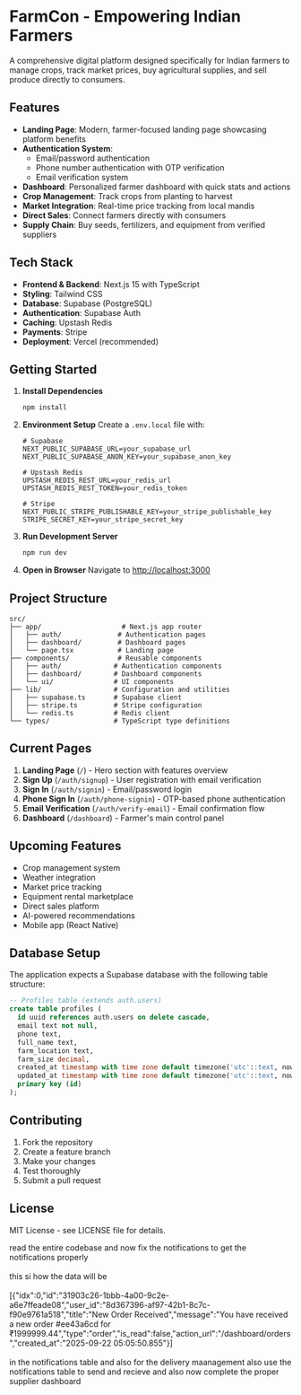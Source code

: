 # FarmCon - Empowering Indian Farmers

A comprehensive digital platform designed specifically for Indian farmers to manage crops, track market prices, buy agricultural supplies, and sell produce directly to consumers.

## Features

- **Landing Page**: Modern, farmer-focused landing page showcasing platform benefits
- **Authentication System**: 
  - Email/password authentication
  - Phone number authentication with OTP verification
  - Email verification system
- **Dashboard**: Personalized farmer dashboard with quick stats and actions
- **Crop Management**: Track crops from planting to harvest
- **Market Integration**: Real-time price tracking from local mandis
- **Direct Sales**: Connect farmers directly with consumers
- **Supply Chain**: Buy seeds, fertilizers, and equipment from verified suppliers

## Tech Stack

- **Frontend & Backend**: Next.js 15 with TypeScript
- **Styling**: Tailwind CSS
- **Database**: Supabase (PostgreSQL)
- **Authentication**: Supabase Auth
- **Caching**: Upstash Redis
- **Payments**: Stripe
- **Deployment**: Vercel (recommended)

## Getting Started

1. **Install Dependencies**
   ```bash
   npm install
   ```

2. **Environment Setup**
   Create a `.env.local` file with:
   ```env
   # Supabase
   NEXT_PUBLIC_SUPABASE_URL=your_supabase_url
   NEXT_PUBLIC_SUPABASE_ANON_KEY=your_supabase_anon_key

   # Upstash Redis
   UPSTASH_REDIS_REST_URL=your_redis_url
   UPSTASH_REDIS_REST_TOKEN=your_redis_token

   # Stripe
   NEXT_PUBLIC_STRIPE_PUBLISHABLE_KEY=your_stripe_publishable_key
   STRIPE_SECRET_KEY=your_stripe_secret_key
   ```

3. **Run Development Server**
   ```bash
   npm run dev
   ```

4. **Open in Browser**
   Navigate to [http://localhost:3000](http://localhost:3000)

## Project Structure

```
src/
├── app/                    # Next.js app router
│   ├── auth/              # Authentication pages
│   ├── dashboard/         # Dashboard pages
│   └── page.tsx           # Landing page
├── components/            # Reusable components
│   ├── auth/             # Authentication components
│   ├── dashboard/        # Dashboard components
│   └── ui/               # UI components
├── lib/                  # Configuration and utilities
│   ├── supabase.ts       # Supabase client
│   ├── stripe.ts         # Stripe configuration
│   └── redis.ts          # Redis client
└── types/                # TypeScript type definitions
```

## Current Pages

1. **Landing Page** (`/`) - Hero section with features overview
2. **Sign Up** (`/auth/signup`) - User registration with email verification
3. **Sign In** (`/auth/signin`) - Email/password login
4. **Phone Sign In** (`/auth/phone-signin`) - OTP-based phone authentication
5. **Email Verification** (`/auth/verify-email`) - Email confirmation flow
6. **Dashboard** (`/dashboard`) - Farmer's main control panel

## Upcoming Features

- Crop management system
- Weather integration
- Market price tracking
- Equipment rental marketplace
- Direct sales platform
- AI-powered recommendations
- Mobile app (React Native)

## Database Setup

The application expects a Supabase database with the following table structure:

```sql
-- Profiles table (extends auth.users)
create table profiles (
  id uuid references auth.users on delete cascade,
  email text not null,
  phone text,
  full_name text,
  farm_location text,
  farm_size decimal,
  created_at timestamp with time zone default timezone('utc'::text, now()),
  updated_at timestamp with time zone default timezone('utc'::text, now()),
  primary key (id)
);
```

## Contributing

1. Fork the repository
2. Create a feature branch
3. Make your changes
4. Test thoroughly
5. Submit a pull request

## License

MIT License - see LICENSE file for details.



read the entire codebase and now fix the notifications to get the notifications properly\
  \
  this si how the data will be\
  \
  [{"idx":0,"id":"31903c26-1bbb-4a00-9c2e-a6e7ffeade08","user_id":"8d367396-af97-42b1-8c7c-f90e9761a518","title":"New Order 
  Received","message":"You have received a new order #ee43a6cd for 
  ₹1999999.44","type":"order","is_read":false,"action_url":"/dashboard/orders","created_at":"2025-09-22 05:05:50.855"}]\
  \
  in the notifications table and also for the delivery maanagement also use the notifications table to send and recieve and also now 
  complete the proper supplier dashboard
